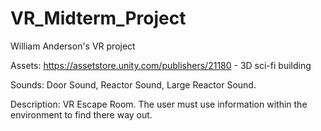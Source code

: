 # VR_Midterm_Project
William Anderson's VR project

Assets: https://assetstore.unity.com/publishers/21180 - 3D sci-fi building

Sounds: Door Sound, Reactor Sound, Large Reactor Sound.

Description:
  VR Escape Room. The user must use information within the environment to find there way out.

